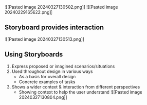 ![[Pasted image 20240327130502.png]]
![[Pasted image 20240229165622.png]]
## Storyboard provides interaction
![[Pasted image 20240327130513.png]]

## Using Storyboards
1. Express proposed or imagined scenarios/situations
2. Used throughout design in various ways
	- As a basis for overall design
	- Concrete examples of tasks
3. Shows a wider context & interaction from different perspectives
	- Showing context to help the user understand
![[Pasted image 20240327130804.png]]

##